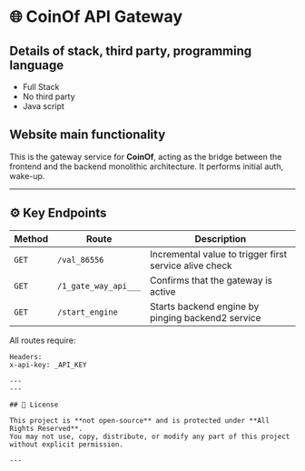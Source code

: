 ﻿# 🌐 CoinOf API Gateway

## Details of stack, third party, programming language
- Full Stack
- No third party
- Java script

## Website main functionality

This is the gateway service for **CoinOf**, acting as the bridge between the frontend and the backend monolithic architecture. It performs initial auth, wake-up.

---

## ⚙️ Key Endpoints

| Method | Route | Description |
|--------|-------|-------------|
| `GET`  | `/val_86556` | Incremental value to trigger first service alive check |
| `GET`  | `/1_gate_way_api___` | Confirms that the gateway is active |
| `GET`  | `/start_engine` | Starts backend engine by pinging backend2 service |

All routes require:

```http
Headers:
x-api-key: _API_KEY

---
---

## 📜 License

This project is **not open-source** and is protected under **All Rights Reserved**.  
You may not use, copy, distribute, or modify any part of this project without explicit permission.

---
